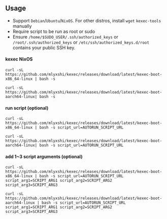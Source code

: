 ## Usage
- Support `Debian`/`Ubuntu`/`NixOS`. For other distros, install `wget` `kexec-tools` manually
- Require script to be run as root or sudo
- Ensure `/home/$SUDO_USER/.ssh/authorized_keys` or `/root/.ssh/authorized_keys` or `/etc/ssh/authorized_keys.d/root` contains your public SSH key.
#### kexec NixOS
```
curl -sL https://github.com/mlyxshi/kexec/releases/download/latest/kexec-boot-x86_64-linux | bash -s
```
```
curl -sL https://github.com/mlyxshi/kexec/releases/download/latest/kexec-boot-aarch64-linux| bash -s
```

#### run script (optional)
```
curl -sL https://github.com/mlyxshi/kexec/releases/download/latest/kexec-boot-x86_64-linux | bash -s script_url=AUTORUN_SCRIPT_URL
```
```
curl -sL https://github.com/mlyxshi/kexec/releases/download/latest/kexec-boot-aarch64-linux| bash -s script_url=AUTORUN_SCRIPT_URL
```

#### add 1~3 script arguments (optional)
```
curl -sL https://github.com/mlyxshi/kexec/releases/download/latest/kexec-boot-x86_64-linux | bash -s script_url=AUTORUN_SCRIPT_URL  script_arg1=SCRIPT_ARG1 script_arg2=SCRIPT_ARG2 script_arg3=SCRIPT_ARG3
```
```
curl -sL https://github.com/mlyxshi/kexec/releases/download/latest/kexec-boot-aarch64-linux | bash -s script_url=AUTORUN_SCRIPT_URL  script_arg1=SCRIPT_ARG1 script_arg2=SCRIPT_ARG2 script_arg3=SCRIPT_ARG3
```
